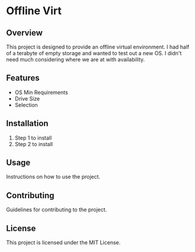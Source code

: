 # Offline Virt

## Overview
This project is designed to provide an offline virtual environment.
I had half of a terabyte of empty storage and wanted to test out a new OS. 
I didn't need much considering where we are at with availability. 

## Features
- OS Min Requirements 
- Drive Size 
- Selection 

## Installation
1. Step 1 to install
2. Step 2 to install

## Usage
Instructions on how to use the project.

## Contributing
Guidelines for contributing to the project.

## License
This project is licensed under the MIT License.
